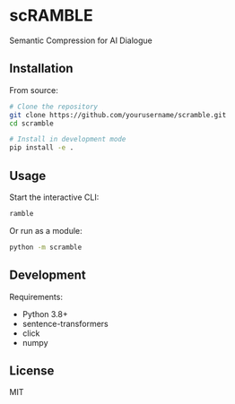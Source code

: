 # scRAMBLE

Semantic Compression for AI Dialogue

## Installation

From source:
```bash
# Clone the repository
git clone https://github.com/yourusername/scramble.git
cd scramble

# Install in development mode
pip install -e .
```

## Usage

Start the interactive CLI:
```bash
ramble
```

Or run as a module:
```bash
python -m scramble
```

## Development

Requirements:
- Python 3.8+
- sentence-transformers
- click
- numpy

## License

MIT
